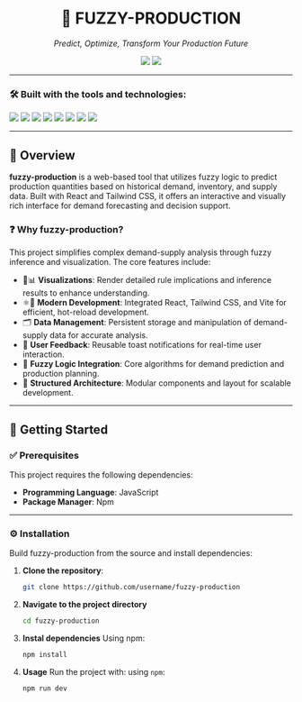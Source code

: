 <h1 align="center">🚀 FUZZY-PRODUCTION</h1>

<p align="center"><i>Predict, Optimize, Transform Your Production Future</i></p>

<p align="center">
  <img src="https://img.shields.io/badge/javascript-98.9%25-yellow?style=for-the-badge&logo=javascript" />
  <img src="https://img.shields.io/badge/languages-3-informational?style=for-the-badge&logo=code" />
</p>

---

### 🛠 Built with the tools and technologies:

<p>
  <img src="https://img.shields.io/badge/JSON-black?style=for-the-badge&logo=json&logoColor=white" />
  <img src="https://img.shields.io/badge/Markdown-000000?style=for-the-badge&logo=markdown&logoColor=white" />
  <img src="https://img.shields.io/badge/npm-CB3837?style=for-the-badge&logo=npm&logoColor=white" />
  <img src="https://img.shields.io/badge/JavaScript-F7DF1E?style=for-the-badge&logo=javascript&logoColor=black" />
  <img src="https://img.shields.io/badge/React-61DAFB?style=for-the-badge&logo=react&logoColor=black" />
  <img src="https://img.shields.io/badge/Formik-2350e8?style=for-the-badge&logo=formik&logoColor=white" />
  <img src="https://img.shields.io/badge/Vite-646CFF?style=for-the-badge&logo=vite&logoColor=white" />
  <img src="https://img.shields.io/badge/ESLint-4B32C3?style=for-the-badge&logo=eslint&logoColor=white" />
</p>

---

## 🧾 Overview

**fuzzy-production** is a web-based tool that utilizes fuzzy logic to predict production quantities based on historical demand, inventory, and supply data. Built with React and Tailwind CSS, it offers an interactive and visually rich interface for demand forecasting and decision support.

### ❓ Why fuzzy-production?

This project simplifies complex demand-supply analysis through fuzzy inference and visualization. The core features include:

- 🎨📊 **Visualizations**: Render detailed rule implications and inference results to enhance understanding.
- ⚛️💨 **Modern Development**: Integrated React, Tailwind CSS, and Vite for efficient, hot-reload development.
- 🗂️ **Data Management**: Persistent storage and manipulation of demand-supply data for accurate analysis.
- 🔔 **User Feedback**: Reusable toast notifications for real-time user interaction.
- 🌿 **Fuzzy Logic Integration**: Core algorithms for demand prediction and production planning.
- 🧱 **Structured Architecture**: Modular components and layout for scalable development.

---

## 🚀 Getting Started

### ✅ Prerequisites

This project requires the following dependencies:

- **Programming Language**: JavaScript  
- **Package Manager**: Npm

---

### ⚙️ Installation

Build fuzzy-production from the source and install dependencies:

1. **Clone the repository**:

   ```bash
   git clone https://github.com/username/fuzzy-production
   ```

2. **Navigate to the project directory**

    ```bash
    cd fuzzy-production
    ```

3. **Instal dependencies**
    Using npm:
    ```bash
    npm install
    ```

4. **Usage**
    Run the project with:
    using `npm`:
    ```bash
    npm run dev
    ```